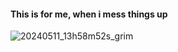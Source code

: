 #### This is for me, when i mess things up

![20240511_13h58m52s_grim](https://github.com/thornxyz/dotfiles/assets/111498659/5ab52015-e0d8-4175-8cee-37de78711e32)
